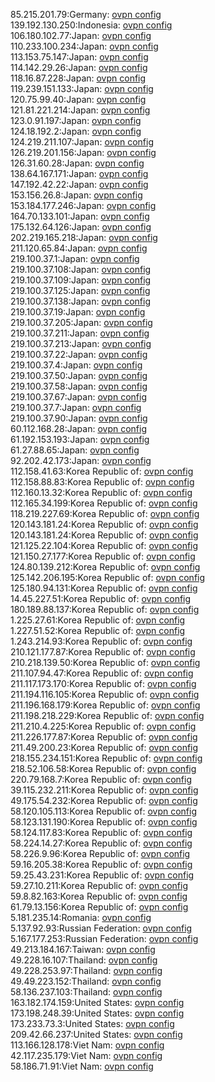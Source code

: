 85.215.201.79:Germany: [ovpn config](vpn/85_215_201_79.ovpn)  
139.192.130.250:Indonesia: [ovpn config](vpn/139_192_130_250.ovpn)  
106.180.102.77:Japan: [ovpn config](vpn/106_180_102_77.ovpn)  
110.233.100.234:Japan: [ovpn config](vpn/110_233_100_234.ovpn)  
113.153.75.147:Japan: [ovpn config](vpn/113_153_75_147.ovpn)  
114.142.29.26:Japan: [ovpn config](vpn/114_142_29_26.ovpn)  
118.16.87.228:Japan: [ovpn config](vpn/118_16_87_228.ovpn)  
119.239.151.133:Japan: [ovpn config](vpn/119_239_151_133.ovpn)  
120.75.99.40:Japan: [ovpn config](vpn/120_75_99_40.ovpn)  
121.81.221.214:Japan: [ovpn config](vpn/121_81_221_214.ovpn)  
123.0.91.197:Japan: [ovpn config](vpn/123_0_91_197.ovpn)  
124.18.192.2:Japan: [ovpn config](vpn/124_18_192_2.ovpn)  
124.219.211.107:Japan: [ovpn config](vpn/124_219_211_107.ovpn)  
126.219.201.156:Japan: [ovpn config](vpn/126_219_201_156.ovpn)  
126.31.60.28:Japan: [ovpn config](vpn/126_31_60_28.ovpn)  
138.64.167.171:Japan: [ovpn config](vpn/138_64_167_171.ovpn)  
147.192.42.22:Japan: [ovpn config](vpn/147_192_42_22.ovpn)  
153.156.26.8:Japan: [ovpn config](vpn/153_156_26_8.ovpn)  
153.184.177.246:Japan: [ovpn config](vpn/153_184_177_246.ovpn)  
164.70.133.101:Japan: [ovpn config](vpn/164_70_133_101.ovpn)  
175.132.64.126:Japan: [ovpn config](vpn/175_132_64_126.ovpn)  
202.219.165.218:Japan: [ovpn config](vpn/202_219_165_218.ovpn)  
211.120.65.84:Japan: [ovpn config](vpn/211_120_65_84.ovpn)  
219.100.37.1:Japan: [ovpn config](vpn/219_100_37_1.ovpn)  
219.100.37.108:Japan: [ovpn config](vpn/219_100_37_108.ovpn)  
219.100.37.109:Japan: [ovpn config](vpn/219_100_37_109.ovpn)  
219.100.37.125:Japan: [ovpn config](vpn/219_100_37_125.ovpn)  
219.100.37.138:Japan: [ovpn config](vpn/219_100_37_138.ovpn)  
219.100.37.19:Japan: [ovpn config](vpn/219_100_37_19.ovpn)  
219.100.37.205:Japan: [ovpn config](vpn/219_100_37_205.ovpn)  
219.100.37.211:Japan: [ovpn config](vpn/219_100_37_211.ovpn)  
219.100.37.213:Japan: [ovpn config](vpn/219_100_37_213.ovpn)  
219.100.37.22:Japan: [ovpn config](vpn/219_100_37_22.ovpn)  
219.100.37.4:Japan: [ovpn config](vpn/219_100_37_4.ovpn)  
219.100.37.50:Japan: [ovpn config](vpn/219_100_37_50.ovpn)  
219.100.37.58:Japan: [ovpn config](vpn/219_100_37_58.ovpn)  
219.100.37.67:Japan: [ovpn config](vpn/219_100_37_67.ovpn)  
219.100.37.7:Japan: [ovpn config](vpn/219_100_37_7.ovpn)  
219.100.37.90:Japan: [ovpn config](vpn/219_100_37_90.ovpn)  
60.112.168.28:Japan: [ovpn config](vpn/60_112_168_28.ovpn)  
61.192.153.193:Japan: [ovpn config](vpn/61_192_153_193.ovpn)  
61.27.88.65:Japan: [ovpn config](vpn/61_27_88_65.ovpn)  
92.202.42.173:Japan: [ovpn config](vpn/92_202_42_173.ovpn)  
112.158.41.63:Korea Republic of: [ovpn config](vpn/112_158_41_63.ovpn)  
112.158.88.83:Korea Republic of: [ovpn config](vpn/112_158_88_83.ovpn)  
112.160.13.32:Korea Republic of: [ovpn config](vpn/112_160_13_32.ovpn)  
112.165.34.199:Korea Republic of: [ovpn config](vpn/112_165_34_199.ovpn)  
118.219.227.69:Korea Republic of: [ovpn config](vpn/118_219_227_69.ovpn)  
120.143.181.24:Korea Republic of: [ovpn config](vpn/120_143_181_24.ovpn)  
120.143.181.24:Korea Republic of: [ovpn config](vpn/120_143_181_24.ovpn)  
121.125.22.104:Korea Republic of: [ovpn config](vpn/121_125_22_104.ovpn)  
121.150.27.177:Korea Republic of: [ovpn config](vpn/121_150_27_177.ovpn)  
124.80.139.212:Korea Republic of: [ovpn config](vpn/124_80_139_212.ovpn)  
125.142.206.195:Korea Republic of: [ovpn config](vpn/125_142_206_195.ovpn)  
125.180.94.131:Korea Republic of: [ovpn config](vpn/125_180_94_131.ovpn)  
14.45.227.51:Korea Republic of: [ovpn config](vpn/14_45_227_51.ovpn)  
180.189.88.137:Korea Republic of: [ovpn config](vpn/180_189_88_137.ovpn)  
1.225.27.61:Korea Republic of: [ovpn config](vpn/1_225_27_61.ovpn)  
1.227.51.52:Korea Republic of: [ovpn config](vpn/1_227_51_52.ovpn)  
1.243.214.93:Korea Republic of: [ovpn config](vpn/1_243_214_93.ovpn)  
210.121.177.87:Korea Republic of: [ovpn config](vpn/210_121_177_87.ovpn)  
210.218.139.50:Korea Republic of: [ovpn config](vpn/210_218_139_50.ovpn)  
211.107.94.47:Korea Republic of: [ovpn config](vpn/211_107_94_47.ovpn)  
211.117.173.170:Korea Republic of: [ovpn config](vpn/211_117_173_170.ovpn)  
211.194.116.105:Korea Republic of: [ovpn config](vpn/211_194_116_105.ovpn)  
211.196.168.179:Korea Republic of: [ovpn config](vpn/211_196_168_179.ovpn)  
211.198.218.229:Korea Republic of: [ovpn config](vpn/211_198_218_229.ovpn)  
211.210.4.225:Korea Republic of: [ovpn config](vpn/211_210_4_225.ovpn)  
211.226.177.87:Korea Republic of: [ovpn config](vpn/211_226_177_87.ovpn)  
211.49.200.23:Korea Republic of: [ovpn config](vpn/211_49_200_23.ovpn)  
218.155.234.151:Korea Republic of: [ovpn config](vpn/218_155_234_151.ovpn)  
218.52.106.58:Korea Republic of: [ovpn config](vpn/218_52_106_58.ovpn)  
220.79.168.7:Korea Republic of: [ovpn config](vpn/220_79_168_7.ovpn)  
39.115.232.211:Korea Republic of: [ovpn config](vpn/39_115_232_211.ovpn)  
49.175.54.232:Korea Republic of: [ovpn config](vpn/49_175_54_232.ovpn)  
58.120.105.113:Korea Republic of: [ovpn config](vpn/58_120_105_113.ovpn)  
58.123.131.190:Korea Republic of: [ovpn config](vpn/58_123_131_190.ovpn)  
58.124.117.83:Korea Republic of: [ovpn config](vpn/58_124_117_83.ovpn)  
58.224.14.27:Korea Republic of: [ovpn config](vpn/58_224_14_27.ovpn)  
58.226.9.96:Korea Republic of: [ovpn config](vpn/58_226_9_96.ovpn)  
59.16.205.38:Korea Republic of: [ovpn config](vpn/59_16_205_38.ovpn)  
59.25.43.231:Korea Republic of: [ovpn config](vpn/59_25_43_231.ovpn)  
59.27.10.211:Korea Republic of: [ovpn config](vpn/59_27_10_211.ovpn)  
59.8.82.163:Korea Republic of: [ovpn config](vpn/59_8_82_163.ovpn)  
61.79.13.156:Korea Republic of: [ovpn config](vpn/61_79_13_156.ovpn)  
5.181.235.14:Romania: [ovpn config](vpn/5_181_235_14.ovpn)  
5.137.92.93:Russian Federation: [ovpn config](vpn/5_137_92_93.ovpn)  
5.167.177.253:Russian Federation: [ovpn config](vpn/5_167_177_253.ovpn)  
49.213.184.167:Taiwan: [ovpn config](vpn/49_213_184_167.ovpn)  
49.228.16.107:Thailand: [ovpn config](vpn/49_228_16_107.ovpn)  
49.228.253.97:Thailand: [ovpn config](vpn/49_228_253_97.ovpn)  
49.49.223.152:Thailand: [ovpn config](vpn/49_49_223_152.ovpn)  
58.136.237.103:Thailand: [ovpn config](vpn/58_136_237_103.ovpn)  
163.182.174.159:United States: [ovpn config](vpn/163_182_174_159.ovpn)  
173.198.248.39:United States: [ovpn config](vpn/173_198_248_39.ovpn)  
173.233.73.3:United States: [ovpn config](vpn/173_233_73_3.ovpn)  
209.42.66.237:United States: [ovpn config](vpn/209_42_66_237.ovpn)  
113.166.128.178:Viet Nam: [ovpn config](vpn/113_166_128_178.ovpn)  
42.117.235.179:Viet Nam: [ovpn config](vpn/42_117_235_179.ovpn)  
58.186.71.91:Viet Nam: [ovpn config](vpn/58_186_71_91.ovpn)  
